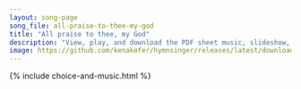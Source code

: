 ```yaml
---
layout: song-page
song_file: all-praise-to-thee-my-god
title: "All praise to thee, my God"
description: "View, play, and download the PDF sheet music, slideshow, and audio. Lyrics: All praise to thee, my God, this night, for all the blessings of the light. Keep me, O keep me, King of kings, beneath thine own almighty wings.  Forg... english christian 4part evening"
image: https://github.com/kenakofer/hymnsinger/releases/latest/download/all-praise-to-thee-my-god-trad.png
---
```


{% include choice-and-music.html %}
